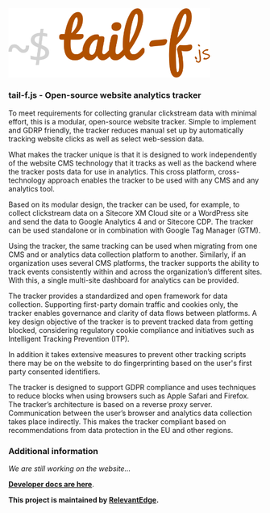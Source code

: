 <img src="https://raw.githubusercontent.com/relevantedge/tail-f/main/docs/logo-small.png" width=400 alt="tail-f.js logo">

### tail-f.js - Open-source website analytics tracker  

To meet requirements for collecting granular clickstream data with minimal effort, this is a modular, open-source website tracker. Simple to implement and GDRP friendly, the tracker reduces manual set up by automatically tracking website clicks as well as select web-session data. 

What makes the tracker unique is that it is designed to work independently of the website CMS technology that it tracks as well as the backend where the tracker posts data for use in analytics. This cross platform, cross-technology approach enables the tracker to be used with any CMS and any analytics tool.  

Based on its modular design, the tracker can be used, for example, to collect clickstream data on a Sitecore XM Cloud site or a WordPress site and send the data to Google Analytics 4 and or Sitecore CDP. The tracker can be used standalone or in combination with Google Tag Manager (GTM).  

Using the tracker, the same tracking can be used when migrating from one CMS and or analytics data collection platform to another. Similarly, if an organization uses several CMS platforms, the tracker supports the ability to track events consistently within and across the organization’s different sites. With this, a single multi-site dashboard for analytics can be provided. 

The tracker provides a standardized and open framework for data collection. Supporting first-party domain traffic and cookies only, the tracker enables governance and clarity of data flows between platforms. A key design objective of the tracker is to prevent tracked data from getting blocked, considering regulatory cookie compliance and initiatives such as Intelligent Tracking Prevention (ITP). 

In addition it takes extensive measures to prevent other tracking scripts there may be on the website to do fingerprinting based on the user's first party consented identifiers. 

The tracker is designed to support GDPR compliance and uses techniques to reduce blocks when using browsers such as Apple Safari and Firefox. The tracker’s architecture is based on a reverse proxy server. Communication between the user’s browser and analytics data collection takes place indirectly. This makes the tracker compliant based on recommendations from data protection in the EU and other regions. 

### Additional information
*We are still working on the website...*

**[Developer docs are here](https://github.com/relevantedge/tail-f/blob/main/src/npm/README.md)**.


**This project is maintained by [RelevantEdge](https://www.relevant-edge.com).**
